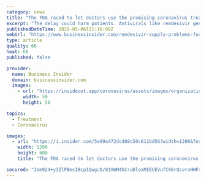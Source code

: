 ```yaml
---
category: news
title: "The FDA raced to let doctors use the promising coronavirus treatment remdesivir. Now, hospitals are stuck waiting for supplies to show up."
excerpt: "The delay could harm patients. Antivirals like remdesivir generally work better when given earlier on in the course of an infection."
publishedDateTime: 2020-05-06T21:16:00Z
webUrl: "https://www.businessinsider.com/remdesivir-supply-problems-for-hospitals-gilead-coronavirus-treatment-2020-5"
type: article
quality: 66
heat: 66
published: false

provider:
  name: Business Insider
  domain: businessinsider.com
  images:
    - url: "https://insideout.app/coronavirus/assets/images/organizations/businessinsider.com-50x50.jpg"
      width: 50
      height: 50

topics:
  - Treatment
  - Coronavirus

images:
  - url: "https://i.insider.com/5e99a472dcd88c50c611bd56?width=1200&format=jpeg"
    width: 1200
    height: 600
    title: "The FDA raced to let doctors use the promising coronavirus treatment remdesivir. Now, hospitals are stuck waiting for supplies to show up."

secured: "3Um924+y3ZlPBmsIBcp1QwgcD/01VWM4hCruDloxMIECEVufC66rQcvroHHFX1gMbg5clXBKvhL1JgUyqNNbcDVuXr2awdAgQkUzd7Le4chF+ngRgi2QO11XJDuCVuy6/tScxloDByPg7RoTW8G0fdV02CUSfeKQbX7tNN7b+41WlmqX02px6d14od9OK2iYjpF2BGpQZfvNkYbcCrVur46QBEtrE0ozakblM7sOYYf2OAGnMrxP5a43cJZwYseW7z2BH//oj+P9HZ0wotu7B+fPa9x0EsVVQyQecjKbR22apBvvpvLARt2NeVw83ymYeyKtVvaYDQOi4ISch65atXRA8+oQK5Yh+pr+Scjb5qkZNOz6ahlZ01UTlo1ZEoL2VBn1DtH6THVpkET7s69DmZic+rgNvoAOlVWH0x6uNi+7IpyiQzoLHCqXeVxjkjiQBBClwVTFn8kU72Sas/UV3GpU58jCKGQSOkHtbhrBoHA=;YYM3VCdslnpqdFJlY8EGAA=="
---
```


